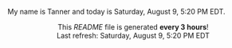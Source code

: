 My name is Tanner and today is Saturday, August 9, 5:20 PM EDT.

<p align="center">This <i>README</i> file is generated <b>every 3 hours</b>!</br>Last refresh: Saturday, August 9, 5:20 PM EDT<br /></p>
